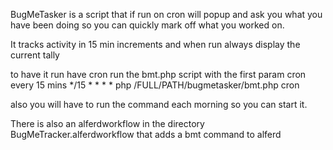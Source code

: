 BugMeTasker is a script that if run on cron will popup and ask you what you have been doing so you can quickly mark off what you worked on.

It tracks activity in 15 min increments and when run always display the current tally

to have it run have cron run the bmt.php script with the first param cron every 15 mins
    */15 * * * * php /FULL/PATH/bugmetasker/bmt.php cron

also you will have to run the command each morning so you can start it.

There is also an alferdworkflow in the directory BugMeTracker.alferdworkflow that adds a bmt command to alferd
